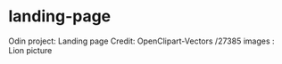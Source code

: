 # landing-page
Odin project: Landing page 
Credit: OpenClipart-Vectors /27385 images : Lion picture
